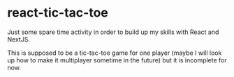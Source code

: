 # react-tic-tac-toe

Just some spare time activity in order to build up my skills with React and NextJS.

This is supposed to be a tic-tac-toe game for one player (maybe I will look up how to make it multiplayer sometime in the future)
but it is incomplete for now.
